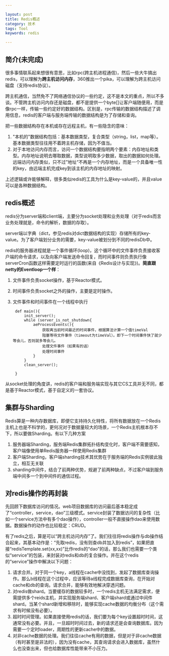 ```yaml
---

layout: post
title: Redis概述
category: 技术
tags: Tool
keywords: redis

---
```


## 简介(未完成)

很多事情联系起来想很有意思，比如rpc(跨主机进程通信)，然后一些大牛搞出redis，可以理解为**跨主机访问内存**，360推出一个pika，可以理解为跨主机访问磁盘（支持redis协议）。

跨主机通信，当然免不了网络通信协议的一些约定，这不是本文的重点，所以不多谈。不管跨主机访问内存还是磁盘，都不是提供一个byte[]让客户端随便用，而是像rpc一样，传输一些约定好的数据结构。区别是，rpc传输的数据结构描述了调用信息，redis的客户端与服务端传输的数据结构是为了存储和查询。

把一些数据结构存在本机或存在远程主机，有一些隐含的意味：

1. "本机的"数据结构包括：基本数据类型，复合类型（string，list，map等）。基本数据类型往往用不着跨主机存储，因为不值当。
2. 对于本地访问内存而言，访问一个数据结构要指明两个要素：内存地址和类型。内存地址说明去哪取数据，类型说明取多少数据，取出的数据如何处理。远端访问内存类似，只不过”地址“不再是一个内存地址，而是一个具备唯一性的key，由远端主机完成key到该主机的内存地址的映射。

上述逻辑或许能够解释，很多类似redis的工具为什么是key-value的，并且value可以是各种数据结构。

## redis概述

redis分为server端和client端，主要分为socket处理和业务处理（对于redis而言业务处理就是，命令的解析，数据的存取）。

server端以字典（dict，参见redis对dict数据结构的实现）存储所有的key-value。为了客户端划分业务的需要，key-value被划分到不同的redisDb中。


redis的服务器进程就是一个事件循环(loop)，这个循环中的文件事件负责接收客户端的命令请求，以及向客户端发送命令回复，而时间事件则负责执行像serverCron函数这样需要定时运行的函数(来自《Redis设计与实现》)。**简直跟netty的Eventloop一个样**：

1. 文件事件负责socket操作，基于Reactor模式。
2. 时间事件负责socket之外的操作，主要是定时操作。
3. 文件事件和时间事件在一个线程中执行

        def main(){
			init_server();
            while (server_is_not_shutdown{
            	aeProcessEvents(){
                	获取离当前时间最近的时间事件，根据算法计算一个值timeVal
                    阻塞等待文件事件（timeout为timeVal）。即下一个时间事件快了就少等会儿，否则就多等会儿。
                    处理文件事件（如果有的话）
                    处理时间事件
                }
            }
            clean_server();

        }
        
从socket处理的角度讲，redis的客户端和服务端实现与其它CS工具并无不同，都是基于Reactor模式，基于自定义的一套协议。

## 集群与Sharding

Redis算是一种内存数据库，即便它支持持久化特性，将所有数据放在一个Redis主机上也是不科学的，更何况对于数据量较大的场景，一个Redis主机根本存不下，所以要做Sharding。有以下几种方案

1. 服务器端Sharding，服务端Redis集群拓扑结构变化时，客户端不需要感知，客户端像使用单Redis服务器一样使用Redis集群
2. 客户端Sharding，客户端sharding技术其优势在于服务端的Redis实例彼此独立，相互无关联
3. sharding中间件，结合了前两种优势，规避了前两种缺点，不过客户端到服务端中间多一个到中间件的通信过程。


## 对redis操作的再封装

先回顾下数据库访问的情况。web项目数据库的访问最后基本稳定成了“controller，service，dao”三级模式。service封装了数据访问的复杂性（比如一个service方法中有多个dao操作），controller一般不直接操作dao来使用数据。数据操作的动作也比较稳定：CRUD。

有了redis之后，算是可以“跨主机访问内存”了。我们往往将redis操作与db操作结合起来，其基本动作是：“先取redis，没有则查db并加入到redis”，如果把直接“redisTemplate.set(xx,xx)”比作redis的“dao”的话，那么我们也需要一个类似“service”的包装，来封装对redis和db的复合操作。并在这个redis的“service”操作中解决以下问题：

1. 请求合并。对于同一个key，a线程在cache中没找到，发起了数据库查询操作。那么b线程在这个过程中，应该等待a线程完成数据库查询，在开始对cache和db的查询。请求合并，能够有效地解决穿透问题。
2. 对redis做shard。当要缓存的数据较多时，一个redis主机无法满足需求，便需提供多个reids主机，并实现服务端shard、客户端shard或通过中间件shard。当某个shard新增和移除时，能够实现cache数据的均衡分布（这个需求有时候没有必要）。
3. 超时时间管理。如果直接使用redis的话，我们要为每个key设置超时时间，这通常没有必要。并且，一旦超时时间过去，新的请求还是会查询数据库。因为需要一个定时loader，周期性的更新cache中的数据。
4. 对非cache数据的处理。我们往往cache有用的数据，但是对于非cache数据（有时甚至是非法的），因为没有cache，其查询请求会进入数据库，虽然什么也没查出来，但也给数据库性能带来不小压力。